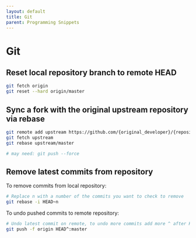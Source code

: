 ```yaml
---
layout: default
title: Git
parent: Programming Snippets
---
```


# Git

## Reset local repository branch to remote HEAD

```sh
git fetch origin
git reset --hard origin/master
```

## Sync a fork with the original upstream repository via rebase

```sh
git remote add upstream https://github.com/{original_developer}/{repository}
git fetch upstream
git rebase upstream/master

# may need: git push --force
```

## Remove latest commits from repository

To remove commits from local repository:

```sh
# Replace n with a number of the commits you want to check to remove
git rebase -i HEAD~n
```

To undo pushed commits to remote repository:

```sh
# Undo latest commit on remote, to undo more commits add more ^ after HEAD
git push -f origin HEAD^:master
```
